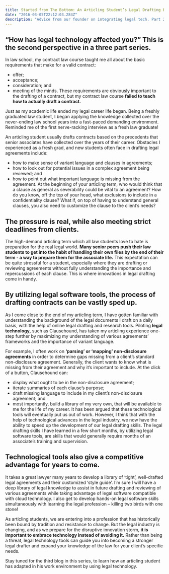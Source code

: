 ```yaml
---
title: Started from The Bottom: An Articling Student’s Legal Drafting Experience using a Document Comparison Tool
date: "2016-03-05T22:12:03.284Z"
description: "Advice from our founder on integrating legal tech. Part 2."
---
```


## “How has legal technology affected you?” This is the second perspective in a three part series.
In law school, my contract law course taught me all about the basic requirements that make for a valid contract:

* offer;
* acceptance;
* consideration; and
* meeting of the minds.
These requirements are obviously important to the drafting of a contract, but my contract law course **failed to teach how to actually draft a contract.**

Just as my academic life ended my legal career life began. Being a freshly graduated law student, I began applying the knowledge collected over the never-ending law school years into a fast-paced demanding environment. Reminded me of the first nerve-racking interview as a fresh law graduate!

An articling student usually drafts contracts based on the precedents that senior associates have collected over the years of their career. Obstacles I experienced as a fresh grad, and new students often face in drafting legal agreements include:

* how to make sense of variant language and clauses in agreements;
* how to look out for potential issues in a complex agreement being reviewed; and
* how to point out what important language is missing from the agreement.
At the beginning of your articling term, who would think that a clause as general as severability could be vital to an agreement? How do you know, off the top of your head, what exclusions to include in a confidentiality clause? What if, on top of having to understand general clauses, you also need to customize the clause to the client’s needs?

## The pressure is real, while also meeting strict deadlines from clients.

The high-demand articling term which all law students love to hate is preparation for the real legal world. **Many senior peers push their law students to get into the habit of handling their own files by the end of their term - a way to prepare them for the associate life.** This expectation can be quite stressful for a student, especially where they are drafting or reviewing agreements without fully understanding the importance and repercussions of each clause. This is where innovations in legal drafting come in handy.

## By utilizing legal software tools, the process of drafting contracts can be vastly sped up.

As I come close to the end of my articling term, I have gotten familiar with understanding the background of the legal documents I draft on a daily basis, with the help of online legal drafting and research tools. Piloting **legal technology,** such as Clausehound, has taken my articling experience one-step further by maximizing my understanding of various agreements’ frameworks and the importance of variant language.

For example, I often work on **‘parsing’ or ‘mapping’ non-disclosure agreements** in order to determine gaps missing from a client’s standard non-disclosure agreement. Generally, the client wants to know what is missing from their agreement and why it’s important to include. At the click of a button, Clausehound can:

* display what ought to be in the non-disclosure agreement;
* iterate summaries of each clause’s purpose;
* draft missing language to include in my client’s non-disclosure agreement; and
* most importantly, build a library of my very own, that will be available to me for the life of my career.
It has been argued that these technological tools will eventually put us out of work. However, I think that with the help of technological advances in the legal industry, we now have the ability to speed up the development of our legal drafting skills. The legal drafting skills I have learned in a few short months, by utilizing legal software tools, are skills that would generally require months of an associate’s training and supervision.

## Technological tools also give a competitive advantage for years to come.

It takes a great lawyer many years to develop a library of ‘tight’, well-drafted legal agreements and their customized ‘style guide’. I’m sure I will have a deep library of legal knowledge to assist in future drafting and reviewing of various agreements while taking advantage of legal software compatible with cloud technology. I also get to develop hands-on legal software skills simultaneously with learning the legal profession – killing two birds with one stone!

As articling students, we are entering into a profession that has historically been bound by tradition and resistance to change. But the legal industry is changing, and as we prepare for the disruptive innovation storm, **it is important to embrace technology instead of avoiding it.** Rather than being a threat, legal technology tools can guide you into becoming a stronger legal drafter and expand your knowledge of the law for your client’s specific needs.

Stay tuned for the third blog in this series, to learn how an articling student has adapted in his work environment by using legal technology.
